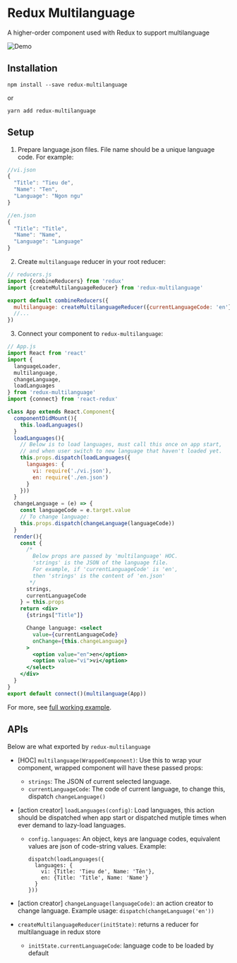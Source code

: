 # Redux Multilanguage
A higher-order component used with Redux to support multilanguage

![Demo](https://media.giphy.com/media/mXVGIebpCTTpAAN35N/giphy.gif)

## Installation
```
npm install --save redux-multilanguage
```
or
```
yarn add redux-multilanguage
```

## Setup

1. Prepare language.json files. File name should be a unique language code. For example:
```js
//vi.json
{
  "Title": "Tieu de",
  "Name": "Ten",
  "Language": "Ngon ngu"
}

//en.json
{
  "Title": "Title",
  "Name": "Name",
  "Language": "Language"
}
```

2. Create `multilanguage` reducer in your root reducer:

```js
// reducers.js
import {combineReducers} from 'redux'
import {createMultilanguageReducer} from 'redux-multilanguage'

export default combineReducers({
  multilanguage: createMultilanguageReducer({currentLanguageCode: 'en'}),
  //...
})
```

3. Connect your component to `redux-multilanguage`:

```jsx
// App.js
import React from 'react'
import {
  languageLoader, 
  multilanguage, 
  changeLanguage, 
  loadLanguages
} from 'redux-multilanguage'
import {connect} from 'react-redux'

class App extends React.Component{
  componentDidMount(){
    this.loadLanguages()
  }
  loadLanguages(){
    // Below is to load languages, must call this once on app start,
    // and when user switch to new language that haven't loaded yet.
    this.props.dispatch(loadLanguages({
      languages: {
        vi: require('./vi.json'),
        en: require('./en.json')
      }
    }))
  }
  changeLanguage = (e) => {
    const languageCode = e.target.value
    // To change language:
    this.props.dispatch(changeLanguage(languageCode))
  }
  render(){
    const {
      /*
        Below props are passed by 'multilanguage' HOC.
        'strings' is the JSON of the language file. 
        For example, if 'currentLanguageCode' is 'en', 
        then 'strings' is the content of 'en.json'
       */
      strings,
      currentLanguageCode
    } = this.props
    return <div>
      {strings["Title"]}

      Change language: <select 
        value={currentLanguageCode} 
        onChange={this.changeLanguage}
      >
        <option value="en">en</option>
        <option value="vi">vi</option>
      </select>
    </div>
  }
}
export default connect()(multilanguage(App))
```

For more, see [full working example](https://github.com/stssoftware/redux-multilanguage/tree/master/example).

## APIs
Below are what exported by `redux-multilanguage`
* [HOC] `multilanguage(WrappedComponent)`: Use this to wrap your component, wrapped component will have these passed props:
  * `strings`: The JSON of current selected language.
  * `currentLanguageCode`: The code of current language, to change this, dispatch `changeLanguage()`
* [action creator] `loadLanguages(config)`: Load languages, this action should be dispatched when app start or dispatched mutiple times when ever demand to lazy-load languages.
  * `config.languages`: An object, keys are language codes, equivalent values are json of code-string values. Example:

    ```
    dispatch(loadLanguages({
      languages: {
        vi: {Title: 'Tieu de', Name: 'Tên'},
        en: {Title: 'Title', Name: 'Name'}
      }
    }))
    ```

* [action creator] `changeLanguage(languageCode)`: an action creator to change language. 
Example usage: `dispatch(changeLanguage('en'))` 
* `createMultilanguageReducer(initState)`: returns a reducer for multilanguage in redux store
  * `initState.currentLanguageCode`: language code to be loaded by default
